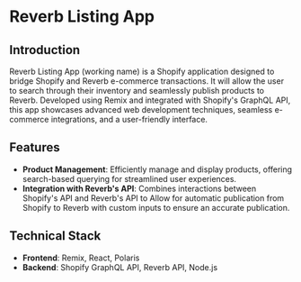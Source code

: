 # Reverb Listing App

## Introduction

Reverb Listing App (working name) is a Shopify application designed to bridge Shopify and Reverb e-commerce transactions. It will allow the user to search through their inventory and seamlessly publish products to Reverb. Developed using Remix and integrated with Shopify's GraphQL API, this app showcases advanced web development techniques, seamless e-commerce integrations, and a user-friendly interface.

## Features

- **Product Management**: Efficiently manage and display products, offering search-based querying for streamlined user experiences.
- **Integration with Reverb's API**: Combines interactions between Shopify's API and Reverb's API to Allow for automatic publication from Shopify to Reverb with custom inputs to ensure an accurate publication.

## Technical Stack

- **Frontend**: Remix, React, Polaris
- **Backend**: Shopify GraphQL API, Reverb API, Node.js
